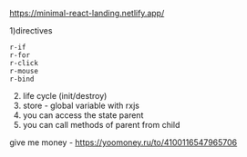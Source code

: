 https://minimal-react-landing.netlify.app/

1)directives  
```
r-if  
r-for  
r-click  
r-mouse  
r-bind  
```
2) life cycle (init/destroy)  
3) store - global variable with rxjs  
4) you can access the state parent  
5) you can call methods of parent from child  
  
give me money - https://yoomoney.ru/to/4100116547965706
